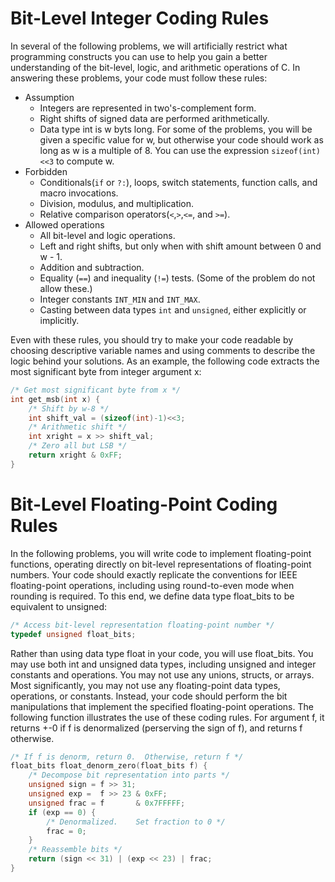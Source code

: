 # Bit-Level Integer Coding Rules

In several of the following problems, we will artificially restrict what programming constructs you can use to help you gain a better understanding of the bit-level, logic, and arithmetic operations of C. In answering these problems, your code must follow these rules:

* Assumption
  * Integers are represented in two's-complement form.
  * Right shifts of signed data are performed arithmetically.
  * Data type int is w byts long. For some of the problems, you will be given a specific value for w, but otherwise your code should work as long as w is a multiple of 8. You can use the expression `sizeof(int)<<3` to compute w.
* Forbidden
  * Conditionals(`if` or `?:`), loops, switch statements, function calls, and macro invocations.
  * Division, modulus, and multiplication.
  * Relative comparison operators(`<`,`>`,`<=`, and `>=`).
* Allowed operations
  * All bit-level and logic operations.
  * Left and right shifts, but only when with shift amount between 0 and w - 1.
  * Addition and subtraction.
  * Equality (`==`) and inequality (`!=`) tests. (Some of the problem do not allow these.)
  * Integer constants `INT_MIN` and `INT_MAX`.
  * Casting between data types `int` and `unsigned`, either explicitly or implicitly.

Even with these rules, you should try to make your code readable by choosing descriptive variable names and using comments to describe the logic behind your solutions. As an example, the following code extracts the most significant byte from integer argument x:

```c
/* Get most significant byte from x */
int get_msb(int x) {
    /* Shift by w-8 */
    int shift_val = (sizeof(int)-1)<<3;
    /* Arithmetic shift */
    int xright = x >> shift_val;
    /* Zero all but LSB */
    return xright & 0xFF;
}
```

# Bit-Level Floating-Point Coding Rules

In the following problems, you will write code to implement floating-point functions, operating directly on bit-level representations of floating-point numbers. Your code should exactly replicate the conventions for IEEE floating-point operations, including using round-to-even mode when rounding is required.
To this end, we define data type float_bits to be equivalent to unsigned:

```c
/* Access bit-level representation floating-point number */
typedef unsigned float_bits;
```

Rather than using data type float in your code, you will use float_bits. You may use both int and unsigned data types, including unsigned and integer constants and operations. You may not use any unions, structs, or arrays. Most significantly, you may not use any floating-point data types, operations, or constants. Instead, your code should perform the bit manipulations that implement the specified floating-point operations.
The following function illustrates the use of these coding rules. For argument f, it returns +-0 if f is denormalized (perserving the sign of f), and returns f otherwise.

```c
/* If f is denorm, return 0.  Otherwise, return f */
float_bits float_denorm_zero(float_bits f) {
    /* Decompose bit representation into parts */
    unsigned sign = f >> 31;
    unsigned exp =  f >> 23 & 0xFF;
    unsigned frac = f       & 0x7FFFFF;
    if (exp == 0) {
        /* Denormalized.    Set fraction to 0 */
        frac = 0;
    }
    /* Reassemble bits */
    return (sign << 31) | (exp << 23) | frac;
}
```
